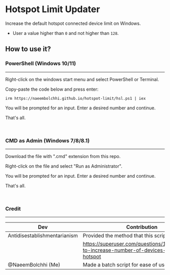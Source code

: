 #   Hotspot Limit Updater
Increase the default hotspot connected device limit on Windows.

- User a value higher than `0` and not higher than `128`.

##   How to use it?

###   PowerShell (Windows 10/11)

---

Right-click on the windows start menu and select PowerShell or Terminal.

Copy-paste the code below and press enter:

    irm https://naeembolchhi.github.io/hotspot-limit/hsl.ps1 | iex

You will be prompted for an input. Enter a desired number and continue.

That's all.

<br>

###   CMD as Admin (Windows 7/8/8.1)

---

Download the file with ".cmd" extension from this repo.

Right-click on the file and select "Run as Administrator".

You will be prompted for an input. Enter a desired number and continue.

That's all.

<br>

###   Credit

---

| **Dev** | **Contribution** |
|---|---|
| Antidisestablishmentarianism | Provided the method that this script is based on. |
| | https://superuser.com/questions/1419324/how-to-increase-number-of-devices-on-a-mobile-hotspot |
| @NaeemBolchhi \(Me\) | Made a batch script for ease of use. |
